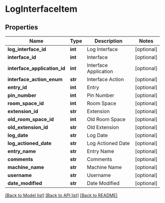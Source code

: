 # LogInterfaceItem

## Properties
Name | Type | Description | Notes
------------ | ------------- | ------------- | -------------
**log_interface_id** | **int** | Log Interface | [optional] 
**interface_id** | **int** | Interface | [optional] 
**interface_application_id** | **int** | Interface Application | [optional] 
**interface_action_enum** | **str** | Interface Action | [optional] 
**entry_id** | **int** | Entry | [optional] 
**pin_number** | **int** | Pin Number | [optional] 
**room_space_id** | **int** | Room Space | [optional] 
**extension_id** | **str** | Extension | [optional] 
**old_room_space_id** | **int** | Old Room Space | [optional] 
**old_extension_id** | **str** | Old Extension | [optional] 
**log_date** | **str** | Log Date | [optional] 
**log_actioned_date** | **str** | Log Actioned Date | [optional] 
**entry_name** | **str** | Entry Name | [optional] 
**comments** | **str** | Comments | [optional] 
**machine_name** | **str** | Machine Name | [optional] 
**username** | **str** | Username | [optional] 
**date_modified** | **str** | Date Modified | [optional] 

[[Back to Model list]](../README.md#documentation-for-models) [[Back to API list]](../README.md#documentation-for-api-endpoints) [[Back to README]](../README.md)



